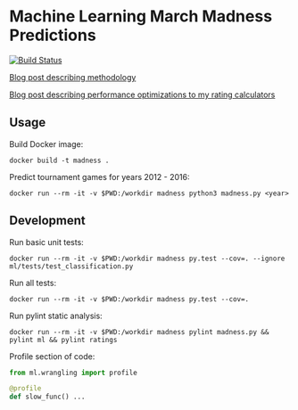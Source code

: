 # Machine Learning March Madness Predictions

[![Build Status](https://travis-ci.org/opiethehokie/march-madness-predictions.svg?branch=master)](https://travis-ci.org/opiethehokie/march-madness-predictions)

[Blog post describing methodology](http://www.programmingopiethehokie.com/2017/01/machine-learning-for-ncaa-basketball.html)

[Blog post describing performance optimizations to my rating calculators](http://www.programmingopiethehokie.com/2017/02/machine-learning-for-ncaa-basketball.html)

## Usage

Build Docker image:

`docker build -t madness .`

Predict tournament games for years 2012 - 2016:

`docker run --rm -it -v $PWD:/workdir madness python3 madness.py <year>`

## Development

Run basic unit tests:

`docker run --rm -it -v $PWD:/workdir madness py.test --cov=. --ignore ml/tests/test_classification.py`

Run all tests:

`docker run --rm -it -v $PWD:/workdir madness py.test --cov=.`

Run pylint static analysis:

`docker run --rm -it -v $PWD:/workdir madness pylint madness.py && pylint ml && pylint ratings`

Profile section of code:

```python
from ml.wrangling import profile

@profile
def slow_func() ...
```


